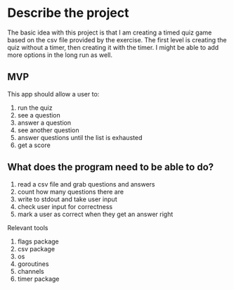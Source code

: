 # Describe the project

The basic idea with this project is that I am creating a timed quiz game based on the csv file provided by the exercise. The first level is creating the quiz without a timer, then creating it with the timer. I might be able to add more options in the long run as well.

## MVP

This app should allow a user to:

1. run the quiz
2. see a question
3. answer a question
4. see another question
5. answer questions until the list is exhausted
6. get a score

## What does the program need to be able to do?

1. read a csv file and grab questions and answers
2. count how many questions there are
3. write to stdout and take user input
4. check user input for correctness
5. mark a user as correct when they get an answer right

Relevant tools

1. flags package
2. csv package
3. os
4. goroutines
5. channels
6. timer package
